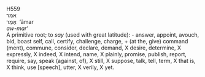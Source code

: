 <body>
  <p>H559<br>  אמר  <br> אָמַר  ‎  ‘âmar  <br><i>aw-mar‘ </i><br>A primitive root; to <i>say</i> (used with great latitude): - answer, appoint, avouch, bid, boast self, call, certify, challenge, charge, + (at the, give) command (ment), commune, consider, declare, demand, X desire, determine, X expressly, X indeed, X intend, name, X plainly, promise, publish, report, require, say, speak (against, of), X still, X suppose, talk, tell, term, X that is, X think, use [speech], utter, X verily, X yet.<br></p>
 </body>